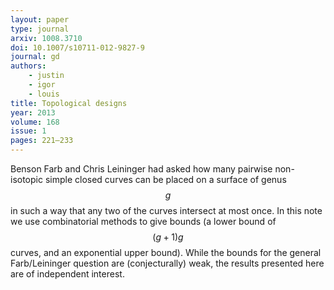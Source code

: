 ```yaml
---
layout: paper
type: journal
arxiv: 1008.3710
doi: 10.1007/s10711-012-9827-9
journal: gd
authors:
    - justin
    - igor
    - louis
title: Topological designs
year: 2013
volume: 168
issue: 1
pages: 221–233
---
```


Benson Farb and Chris Leininger had asked how many pairwise non-isotopic simple closed
curves can be placed on a surface of genus $$g$$ in such a way that any two of the curves
intersect at most once. In this note we use combinatorial methods to give bounds (a lower
bound of $$(g+1)g$$ curves, and an exponential upper bound). While the bounds for the
general Farb/Leininger question are (conjecturally) weak, the results presented here are
of independent interest.

